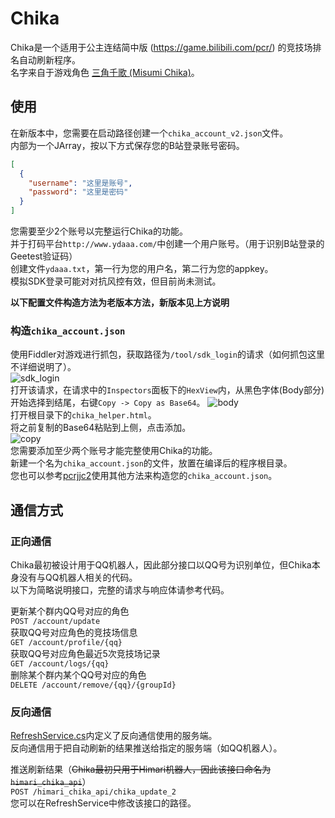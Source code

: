 # Chika
Chika是一个适用于公主连结简中版 (https://game.bilibili.com/pcr/) 的竞技场排名自动刷新程序。  
名字来自于游戏角色 [三角千歌 (Misumi Chika)](https://zh.moegirl.org.cn/index.php?title=%E4%B8%89%E8%A7%92%E5%8D%83%E6%AD%8C)。

## 使用
在新版本中，您需要在启动路径创建一个```chika_account_v2.json```文件。  
内部为一个JArray，按以下方式保存您的B站登录账号密码。
```json
[
  {
    "username": "这里是账号",
    "password": "这里是密码"
  }
]
```
您需要至少2个账号以完整运行Chika的功能。  
并于打码平台```http://www.ydaaa.com/```中创建一个用户账号。（用于识别B站登录的Geetest验证码）    
创建文件```ydaaa.txt```，第一行为您的用户名，第二行为您的appkey。  
模拟SDK登录可能对对抗风控有效，但目前尚未测试。  

**以下配置文件构造方法为老版本方法，新版本见上方说明**
### 构造```chika_account.json```
使用Fiddler对游戏进行抓包，获取路径为```/tool/sdk_login```的请求（如何抓包这里不详细说明了）。  
![sdk_login](https://s3.ax1x.com/2021/01/29/yisxoT.png)  
打开该请求，在请求中的```Inspectors```面板下的```HexView```内，从黑色字体(Body部分)开始选择到结尾，右键```Copy -> Copy as Base64```。
![body](https://s3.ax1x.com/2021/01/29/yiy1OI.png)  
打开根目录下的```chika_helper.html```。  
将之前复制的Base64粘贴到上侧，点击添加。  
![copy](https://s3.ax1x.com/2021/01/29/yiyy7V.png)  
您需要添加至少两个账号才能完整使用Chika的功能。  
新建一个名为```chika_account.json```的文件，放置在编译后的程序根目录。  
您也可以参考[pcrjjc2](https://github.com/qq1176321897/pcrjjc2)使用其他方法来构造您的```chika_account.json```。  

## 通信方式
### 正向通信
Chika最初被设计用于QQ机器人，因此部分接口以QQ号为识别单位，但Chika本身没有与QQ机器人相关的代码。  
以下为简略说明接口，完整的请求与响应体请参考代码。  
  
更新某个群内QQ号对应的角色  
```POST /account/update```  
获取QQ号对应角色的竞技场信息  
```GET /account/profile/{qq}```  
获取QQ号对应角色最近5次竞技场记录  
```GET /account/logs/{qq}```  
删除某个群内某个QQ号对应的角色  
```DELETE /account/remove/{qq}/{groupId}```  
  
### 反向通信
[RefreshService.cs](https://github.com/Kengxxiao/Chika/blob/master/Chika/GameCore/RefreshService.cs#L18)内定义了反向通信使用的服务端。  
反向通信用于把自动刷新的结果推送给指定的服务端（如QQ机器人）。  
  
推送刷新结果（~~Chika最初只用于Himari机器人，因此该接口命名为```himari_chika_api```~~）    
```POST /himari_chika_api/chika_update_2```  
您可以在RefreshService中修改该接口的路径。  
